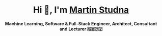 <p align="center">
  <h1 align="center"> Hi 👋, I'm <a href="https://martin-studna.com">Martin Studna</a></h2>
  <h4 align="center">Machine Learning, Software & Full-Stack Engineer, Architect, Consultant and Lecturer 🇬🇧🇨🇿</h4>
</p>

<!--
**martin-studna/martin-studna** is a ✨ _special_ ✨ repository because its `README.md` (this file) appears on your GitHub profile.

Here are some ideas to get you started:

- 🔭 I’m currently working on ...
- 🌱 I’m currently learning ...
- 👯 I’m looking to collaborate on ...
- 🤔 I’m looking for help with ...
- 💬 Ask me about ...
- 📫 How to reach me: ...
- 😄 Pronouns: ...
- ⚡ Fun fact: ...
-->
